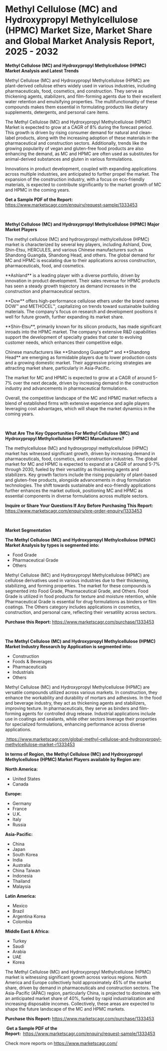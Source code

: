 <p><h1>Methyl Cellulose (MC) and Hydroxypropyl Methylcellulose (HPMC) Market Size, Market Share and Global Market Analysis Report, 2025 - 2032</h1></p><p><strong>Methyl Cellulose (MC) and Hydroxypropyl Methylcellulose (HPMC) Market Analysis and Latest Trends</strong></p>
<p><p>Methyl Cellulose (MC) and Hydroxypropyl Methylcellulose (HPMC) are plant-derived cellulose ethers widely used in various industries, including pharmaceuticals, food, cosmetics, and construction. They serve as thickening agents, stabilizers, and film-forming agents due to their excellent water retention and emulsifying properties. The multifunctionality of these compounds makes them essential in formulating products like dietary supplements, detergents, and personal care items.</p><p>The Methyl Cellulose (MC) and Hydroxypropyl Methylcellulose (HPMC) Market is expected to grow at a CAGR of 8% during the forecast period. This growth is driven by rising consumer demand for natural and clean-label products, along with the increasing adoption of these materials in the pharmaceutical and construction sectors. Additionally, trends like the growing popularity of vegan and gluten-free food products are also enhancing the demand, as MC and HPMC are often used as substitutes for animal-derived substances and gluten in various formulations.</p><p>Innovations in product development, coupled with expanding applications across multiple industries, are anticipated to further propel the market. The expansion of the construction industry, with a focus on eco-friendly materials, is expected to contribute significantly to the market growth of MC and HPMC in the coming years.</p></p>
<p><strong>Get a Sample PDF of the Report:&nbsp;</strong> <a href="https://www.marketscagr.com/enquiry/request-sample/1333453?utm_campaign=3269&utm_medium=2&utm_source=Github&utm_content=ia&utm_term=03042025&utm_id=methyl-cellulose-mc-and-hydroxypropyl-methylcellulose-hpmc">https://www.marketscagr.com/enquiry/request-sample/1333453</a></p>
<p>&nbsp;</p>
<p><strong>Methyl Cellulose (MC) and Hydroxypropyl Methylcellulose (HPMC) Major Market Players</strong></p>
<p><p>The methyl cellulose (MC) and hydroxypropyl methylcellulose (HPMC) market is characterized by several key players, including Ashland, Dow, Shin-Etsu, HERCULES, and various Chinese manufacturers such as Shandong Guangda, Shandong Head, and others. The global demand for MC and HPMC is escalating due to their applications across construction, pharmaceuticals, food, and cosmetics.</p><p>**Ashland** is a leading player with a diverse portfolio, driven by innovation in product development. Their sales revenue for HPMC products has seen a steady growth trajectory as demand increases in the construction and pharmaceutical sectors. </p><p>**Dow** offers high-performance cellulose ethers under the brand names DOW™ and METHOCEL™, capitalizing on trends toward sustainable building materials. The company's focus on research and development positions it well for future growth, further expanding its market share.</p><p>**Shin-Etsu**, primarily known for its silicon products, has made significant inroads into the HPMC market. The company's extensive R&D capabilities support the development of specialty grades that cater to evolving customer needs, which enhances their competitive edge.</p><p>Chinese manufacturers like **Shandong Guangda** and **Shandong Head** are emerging as formidable players due to lower production costs and a growing domestic market. Their aggressive pricing strategies are attracting market share, particularly in Asia-Pacific.</p><p>The market for MC and HPMC is expected to grow at a CAGR of around 5-7% over the next decade, driven by increasing demand in the construction industry and advancements in pharmaceutical formulations. </p><p>Overall, the competitive landscape of the MC and HPMC market reflects a blend of established firms with extensive experience and agile players leveraging cost advantages, which will shape the market dynamics in the coming years.</p></p>
<p>&nbsp;</p>
<p><strong>What Are The Key Opportunities For Methyl Cellulose (MC) and Hydroxypropyl Methylcellulose (HPMC) Manufacturers?</strong></p>
<p><p>The methylcellulose (MC) and hydroxypropyl methylcellulose (HPMC) market has witnessed significant growth, driven by increasing demand in pharmaceuticals, food, cosmetics, and construction industries. The global market for MC and HPMC is expected to expand at a CAGR of around 5-7% through 2030, fueled by their versatility as thickening agents and stabilizers. Key growth factors include the rising popularity of plant-based and gluten-free products, alongside advancements in drug formulation technologies. The shift towards sustainable and eco-friendly applications further enhances the market outlook, positioning MC and HPMC as essential components in diverse formulations across multiple sectors.</p></p>
<p><strong>Inquire or Share Your Questions If Any Before Purchasing This Report:</strong> <a href="https://www.marketscagr.com/enquiry/pre-order-enquiry/1333453?utm_campaign=3269&utm_medium=2&utm_source=Github&utm_content=ia&utm_term=03042025&utm_id=methyl-cellulose-mc-and-hydroxypropyl-methylcellulose-hpmc">https://www.marketscagr.com/enquiry/pre-order-enquiry/1333453</a></p>
<p>&nbsp;</p>
<p><strong>Market Segmentation</strong></p>
<p><strong>The Methyl Cellulose (MC) and Hydroxypropyl Methylcellulose (HPMC) Market Analysis by types is segmented into:</strong></p>
<p><ul><li>Food Grade</li><li>Pharmaceutical Grade</li><li>Others</li></ul></p>
<p><p>Methyl Cellulose (MC) and Hydroxypropyl Methylcellulose (HPMC) are cellulose derivatives used in various industries due to their thickening, stabilizing, and forming properties. The market for these compounds is segmented into Food Grade, Pharmaceutical Grade, and Others. Food Grade is utilized in food products for texture and moisture retention, while Pharmaceutical Grade is essential for drug formulations as binders or film coatings. The Others category includes applications in cosmetics, construction, and personal care, reflecting their versatility across sectors.</p></p>
<p><strong>Purchase this Report:&nbsp;</strong><a href="https://www.marketscagr.com/purchase/1333453?utm_campaign=3269&utm_medium=2&utm_source=Github&utm_content=ia&utm_term=03042025&utm_id=methyl-cellulose-mc-and-hydroxypropyl-methylcellulose-hpmc">https://www.marketscagr.com/purchase/1333453</a></p>
<p>&nbsp;</p>
<p><strong>The Methyl Cellulose (MC) and Hydroxypropyl Methylcellulose (HPMC) Market Industry Research by Application is segmented into:</strong></p>
<p><ul><li>Construction</li><li>Foods & Beverages</li><li>Pharmaceuticals</li><li>Industrials</li><li>Others</li></ul></p>
<p><p>Methyl Cellulose (MC) and Hydroxypropyl Methylcellulose (HPMC) are versatile compounds utilized across various markets. In construction, they enhance the workability and durability of mortars and adhesives. In the food and beverage industry, they act as thickening agents and stabilizers, improving texture. In pharmaceuticals, they serve as binders and film-forming agents for controlled drug release. Industrial applications include use in coatings and sealants, while other sectors leverage their properties for specialized formulations, enhancing performance across diverse applications.</p></p>
<p><a href="https://www.marketscagr.com/global-methyl-cellulose-and-hydroxypropyl-methylcellulose-market-r1333453?utm_campaign=3269&utm_medium=2&utm_source=Github&utm_content=ia&utm_term=03042025&utm_id=methyl-cellulose-mc-and-hydroxypropyl-methylcellulose-hpmc">&nbsp;https://www.marketscagr.com/global-methyl-cellulose-and-hydroxypropyl-methylcellulose-market-r1333453</a></p>
<p><strong>In terms of Region, the Methyl Cellulose (MC) and Hydroxypropyl Methylcellulose (HPMC) Market Players available by Region are:</strong></p>
<p>
    <p> <strong> North America: </strong>
        <ul>
            <li>United States</li>
            <li>Canada</li>
        </ul>
        </p> 
    <p> <strong> Europe: </strong>
        <ul>
            <li>Germany</li>
            <li>France</li>
            <li>U.K.</li>
            <li>Italy</li>
            <li>Russia</li>
        </ul>
        </p> 
    <p> <strong> Asia-Pacific: </strong>
        <ul>
            <li>China</li>
            <li>Japan</li>
            <li>South Korea</li>
            <li>India</li>
            <li>Australia</li>
            <li>China Taiwan</li>
            <li>Indonesia</li>
            <li>Thailand</li>
            <li>Malaysia</li>
        </ul>
        </p> 
    <p> <strong> Latin America: </strong>
        <ul>
            <li>Mexico</li>
            <li>Brazil</li>
            <li>Argentina Korea</li>
            <li>Colombia</li>
        </ul>
        </p> 
    <p> <strong> Middle East & Africa: </strong>
        <ul>
            <li>Turkey</li>
            <li>Saudi</li>
            <li>Arabia</li>
            <li>UAE</li>
            <li>Korea</li>
        </ul>
    </p>
    </p>
<p><p>The Methyl Cellulose (MC) and Hydroxypropyl Methylcellulose (HPMC) market is witnessing significant growth across various regions. North America and Europe collectively hold approximately 45% of the market share, driven by demand in pharmaceuticals and construction sectors. The Asia-Pacific (APAC) region, particularly China, is projected to dominate with an anticipated market share of 40%, fueled by rapid industrialization and increasing disposable incomes. Collectively, these areas are expected to shape the future landscape of the MC and HPMC markets.</p></p>
<p><strong>Purchase this Report: </strong><a href="https://www.marketscagr.com/purchase/1333453?utm_campaign=3269&utm_medium=2&utm_source=Github&utm_content=ia&utm_term=03042025&utm_id=methyl-cellulose-mc-and-hydroxypropyl-methylcellulose-hpmc">https://www.marketscagr.com/purchase/1333453</a></p>
<p>&nbsp;<strong>Get a Sample PDF of the Report:&nbsp;&nbsp;</strong><a href="https://www.marketscagr.com/enquiry/request-sample/1333453?utm_campaign=3269&utm_medium=2&utm_source=Github&utm_content=ia&utm_term=03042025&utm_id=methyl-cellulose-mc-and-hydroxypropyl-methylcellulose-hpmc">https://www.marketscagr.com/enquiry/request-sample/1333453</a></p>
<p><strong></strong></p>
<p>Check more reports on <a href="https://www.marketscagr.com/?utm_campaign=3269&utm_medium=2&utm_source=Github&utm_content=ia&utm_term=03042025&utm_id=methyl-cellulose-mc-and-hydroxypropyl-methylcellulose-hpmc">https://www.marketscagr.com/</a></p>
